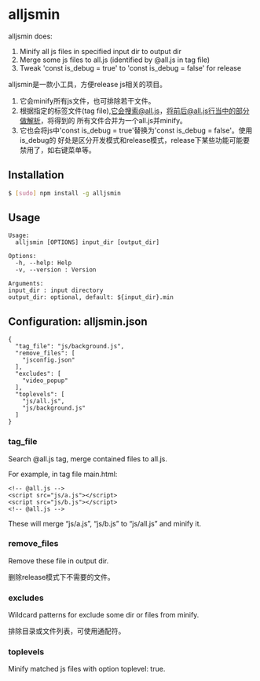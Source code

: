 # alljsmin

alljsmin does:

1. Minify all js files in specified input dir to output dir
2. Merge some js files to all.js (identified by @all.js in tag file)
3. Tweak 'const is_debug = true' to 'const is_debug = false' for release

alljsmin是一款小工具，方便release js相关的项目。

1. 它会minify所有js文件，也可排除若干文件。
2. 根据指定的标签文件(tag file),它会搜索@all.js，将前后@all.js行当中的部分做解析，将得到的
所有文件合并为一个all.js并minify。
3. 它也会将js中'const is_debug = true'替换为'const is_debug = false'。使用is_debug的
好处是区分开发模式和release模式，release下某些功能可能要禁用了，如右键菜单等。

## Installation

```sh
$ [sudo] npm install -g alljsmin
```

## Usage

```
Usage:
  alljsmin [OPTIONS] input_dir [output_dir]

Options:
  -h, --help: Help
  -v, --version : Version

Arguments:
input_dir : input directory
output_dir: optional, default: ${input_dir}.min
```

## Configuration: alljsmin.json

```
{
  "tag_file": "js/background.js",
  "remove_files": [
    "jsconfig.json"
  ],
  "excludes": [
    "video_popup"
  ],
  "toplevels": [
    "js/all.js",
    "js/background.js"
  ]
}
```

### tag_file

Search @all.js tag, merge contained files to all.js.

For example, in tag file main.html:

```
<!-- @all.js -->
<script src="js/a.js"></script>
<script src="js/b.js"></script>
<!-- @all.js -->
```

These will merge “js/a.js”, “js/b.js” to “js/all.js” and minify it.

### remove_files

Remove these file in output dir.

删除release模式下不需要的文件。

### excludes

Wildcard patterns for exclude some dir or files from minify.

排除目录或文件列表，可使用通配符。

### toplevels

Minify matched js files with option toplevel: true.


